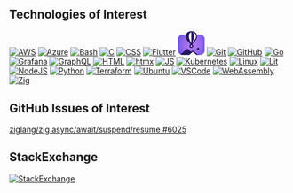 

## Technologies of Interest
[![AWS](https://skillicons.dev/icons?i=aws "AWS")](https://docs.aws.amazon.com/general/latest/gr/Welcome.html)
[![Azure](https://skillicons.dev/icons?i=azure "Azure")]([https://docs.aws.amazon.com/general/latest/gr/Welcome.html](https://learn.microsoft.com/en-us/azure/?product=popular))
[![Bash](https://skillicons.dev/icons?i=bash "Bash")](https://www.gnu.org/software/bash/manual/bash.html)
[![C](https://skillicons.dev/icons?i=c "C")](https://www.gnu.org/software/gnu-c-manual/gnu-c-manual.html)
[![CSS](https://skillicons.dev/icons?i=css "CSS")](https://developer.mozilla.org/en-US/docs/Web/CSS/Reference)
[![Flutter](https://skillicons.dev/icons?i=flutter "Flutter")](https://docs.flutter.dev/)
[<img src="images/flyio.png" alt="Fly.io" title="Fly.io" width="48">](https://fly.io/docs/)
[![Git](https://skillicons.dev/icons?i=git "Git")](https://git-scm.com/docs)
[![GitHub](https://skillicons.dev/icons?i=github "GitHub")](https://docs.github.com)
[![Go](https://skillicons.dev/icons?i=go "Go")](https://go.dev/doc/)
[![Grafana](https://skillicons.dev/icons?i=grafana "Grafana")](https://grafana.com/docs/)
[![GraphQL](https://skillicons.dev/icons?i=graphql "GraphQL")](https://graphql.org/learn/)
[![HTML](https://skillicons.dev/icons?i=html "HTML")](https://developer.mozilla.org/en-US/docs/Web/HTML)
[![htmx](https://skillicons.dev/icons?i=htmx "htmx")](https://htmx.org/)
[![JS](https://skillicons.dev/icons?i=js "JS")](https://developer.mozilla.org/en-US/docs/Web/JavaScript/Reference)
[![Kubernetes](https://skillicons.dev/icons?i=kubernetes "Kubernetes")](https://kubernetes.io/docs/reference/)
[![Linux](https://skillicons.dev/icons?i=linux "Linux")](https://www.kernel.org/doc/html/latest/)
[![Lit](https://skillicons.dev/icons?i=lit "Lit")](https://lit.dev/learn/)
[![NodeJS](https://skillicons.dev/icons?i=nodejs "NodeJS")](https://nodejs.org)
[![Python](https://skillicons.dev/icons?i=py "Python")](https://www.python.org/doc)
[![Terraform](https://skillicons.dev/icons?i=terraform "Terraform")](https://developer.hashicorp.com/terraform/docs)
[![Ubuntu](https://skillicons.dev/icons?i=ubuntu "Ubuntu")](https://docs.ubuntu.com/)
[![VSCode](https://skillicons.dev/icons?i=vscode "VSCode")](https://code.visualstudio.com/Docs)
[![WebAssembly](https://skillicons.dev/icons?i=wasm "WebAssembly")](https://developer.mozilla.org/en-US/docs/WebAssembly)
[![Zig](https://skillicons.dev/icons?i=zig "Zig")](https://ziglang.org/documentation/master/)

## GitHub Issues of Interest 
[ziglang/zig async/await/suspend/resume #6025](https://github.com/ziglang/zig/issues/6025)

## StackExchange
[![StackExchange](https://stackexchange.com/users/flair/102683.png "Profile for Michael Jackson on Stack Exchange, a network of free, community-driven Q&amp;A sites")](https://stackexchange.com/users/102683)
